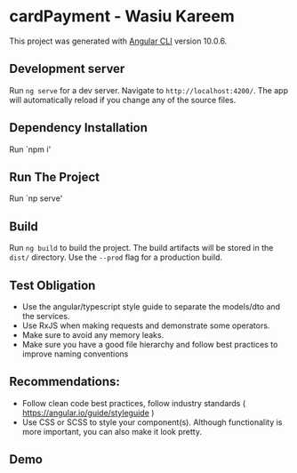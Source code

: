 # cardPayment - Wasiu Kareem

This project was generated with [Angular CLI](https://github.com/angular/angular-cli) version 10.0.6.

## Development server

Run `ng serve` for a dev server. Navigate to `http://localhost:4200/`. The app will automatically reload if you change any of the source files.

## Dependency Installation
Run `npm i'

## Run The Project
Run `np serve'

## Build

Run `ng build` to build the project. The build artifacts will be stored in the `dist/` directory. Use the `--prod` flag for a production build.

## Test Obligation
- Use the angular/typescript style guide to separate the models/dto and the services.
- Use RxJS when making requests and demonstrate some operators.
- Make sure to avoid any memory leaks.
- Make sure you have a good file hierarchy and follow best practices to improve naming conventions

## Recommendations:
- Follow clean code best practices, follow industry standards ( https://angular.io/guide/styleguide )
- Use CSS or SCSS to style your component(s). Although functionality is more important, you can also
make it look pretty.

## Demo
